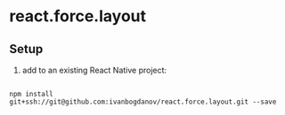 # react.force.layout


## Setup

1. add to an existing React Native project:

  ```

  npm install git+ssh://git@github.com:ivanbogdanov/react.force.layout.git --save

  ```
